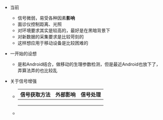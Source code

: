 + 当前

  + 信号微弱，易受各种因素**影响**
  + 面诊仪控制距离、光照
  + 对环境要求其实是较高的，最好是在黑暗背景下
  + 对新数据的采集要求是比较苛刻的
  + 这样想应用于移动设备是比较困难的

+ 一开始的设想

  + 是和Android结合，做移动的生理参数检测，但是最近Android也放下了，弄算法弄的也比较乱

+ 关于信号增强

  + | 信号获取方法 | 外部影响 | 信号处理 |
    | :----------: | :------: | :------: |
    |              |          |          |
    |              |          |          |
    |              |          |          |

  + 